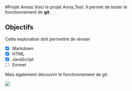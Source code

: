 #Projet Annas
Voici le projet Anna_Test.
Il permet de tester le fonctionnement de **git**.

## Objectifs
Cette exploration doit permettre de réviser
- [x] Markdown
- [x] HTML
- [x] JavaScript
- [ ] Emmet

Mais également découvrir le fonctionnement de git.

![](https://www.01gifs.com/smileys/reflexion/1.gif)